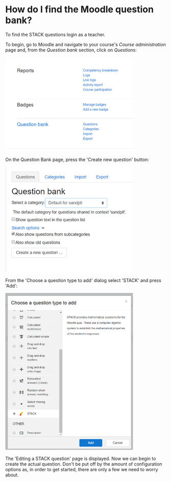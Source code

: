 # How do I find the Moodle question bank?

To find the STACK questions login as a teacher.

To begin, go to Moodle and navigate to your course's *Course administration* page and, from the *Question bank* section, click on *Questions*:

![Accessing the Question Bank](../../content/access_the_question_bank.png)

On the Question Bank page, press the 'Create new question' button:

![Press the Create new question button](../../content/question_bank_page.png)

From the 'Choose a question type to add' dialog select 'STACK' and press 'Add':

![Select STACK question](../../content/select_STACK_question.png)

The 'Editing a STACK question' page is displayed. Now we can begin to create the actual question. Don't be put off by the amount of configuration options as, in order to get started, there are only a few we need to worry about.
